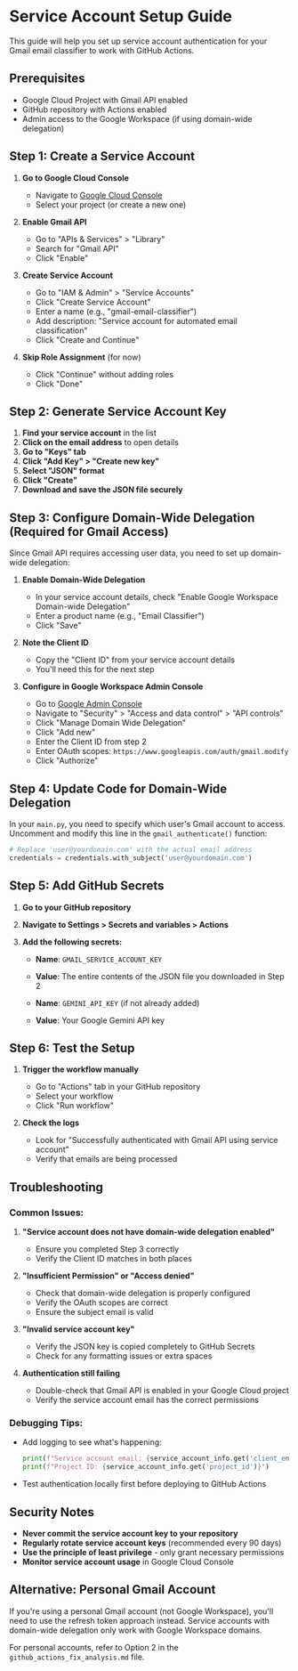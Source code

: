 # Service Account Setup Guide

This guide will help you set up service account authentication for your Gmail email classifier to work with GitHub Actions.

## Prerequisites

- Google Cloud Project with Gmail API enabled
- GitHub repository with Actions enabled
- Admin access to the Google Workspace (if using domain-wide delegation)

## Step 1: Create a Service Account

1. **Go to Google Cloud Console**
   - Navigate to [Google Cloud Console](https://console.cloud.google.com/)
   - Select your project (or create a new one)

2. **Enable Gmail API**
   - Go to "APIs & Services" > "Library"
   - Search for "Gmail API"
   - Click "Enable"

3. **Create Service Account**
   - Go to "IAM & Admin" > "Service Accounts"
   - Click "Create Service Account"
   - Enter a name (e.g., "gmail-email-classifier")
   - Add description: "Service account for automated email classification"
   - Click "Create and Continue"

4. **Skip Role Assignment** (for now)
   - Click "Continue" without adding roles
   - Click "Done"

## Step 2: Generate Service Account Key

1. **Find your service account** in the list
2. **Click on the email address** to open details
3. **Go to "Keys" tab**
4. **Click "Add Key" > "Create new key"**
5. **Select "JSON" format**
6. **Click "Create"**
7. **Download and save the JSON file securely**

## Step 3: Configure Domain-Wide Delegation (Required for Gmail Access)

Since Gmail API requires accessing user data, you need to set up domain-wide delegation:

1. **Enable Domain-Wide Delegation**
   - In your service account details, check "Enable Google Workspace Domain-wide Delegation"
   - Enter a product name (e.g., "Email Classifier")
   - Click "Save"

2. **Note the Client ID**
   - Copy the "Client ID" from your service account details
   - You'll need this for the next step

3. **Configure in Google Workspace Admin Console**
   - Go to [Google Admin Console](https://admin.google.com/)
   - Navigate to "Security" > "Access and data control" > "API controls"
   - Click "Manage Domain Wide Delegation"
   - Click "Add new"
   - Enter the Client ID from step 2
   - Enter OAuth scopes: `https://www.googleapis.com/auth/gmail.modify`
   - Click "Authorize"

## Step 4: Update Code for Domain-Wide Delegation

In your `main.py`, you need to specify which user's Gmail account to access. Uncomment and modify this line in the `gmail_authenticate()` function:

```python
# Replace 'user@yourdomain.com' with the actual email address
credentials = credentials.with_subject('user@yourdomain.com')
```

## Step 5: Add GitHub Secrets

1. **Go to your GitHub repository**
2. **Navigate to Settings > Secrets and variables > Actions**
3. **Add the following secrets:**

   - **Name**: `GMAIL_SERVICE_ACCOUNT_KEY`
   - **Value**: The entire contents of the JSON file you downloaded in Step 2
   
   - **Name**: `GEMINI_API_KEY` (if not already added)
   - **Value**: Your Google Gemini API key

## Step 6: Test the Setup

1. **Trigger the workflow manually**
   - Go to "Actions" tab in your GitHub repository
   - Select your workflow
   - Click "Run workflow"

2. **Check the logs**
   - Look for "Successfully authenticated with Gmail API using service account"
   - Verify that emails are being processed

## Troubleshooting

### Common Issues:

1. **"Service account does not have domain-wide delegation enabled"**
   - Ensure you completed Step 3 correctly
   - Verify the Client ID matches in both places

2. **"Insufficient Permission" or "Access denied"**
   - Check that domain-wide delegation is properly configured
   - Verify the OAuth scopes are correct
   - Ensure the subject email is valid

3. **"Invalid service account key"**
   - Verify the JSON key is copied completely to GitHub Secrets
   - Check for any formatting issues or extra spaces

4. **Authentication still failing**
   - Double-check that Gmail API is enabled in your Google Cloud project
   - Verify the service account email has the correct permissions

### Debugging Tips:

- Add logging to see what's happening:
  ```python
  print(f"Service account email: {service_account_info.get('client_email')}")
  print(f"Project ID: {service_account_info.get('project_id')}")
  ```

- Test authentication locally first before deploying to GitHub Actions

## Security Notes

- **Never commit the service account key to your repository**
- **Regularly rotate service account keys** (recommended every 90 days)
- **Use the principle of least privilege** - only grant necessary permissions
- **Monitor service account usage** in Google Cloud Console

## Alternative: Personal Gmail Account

If you're using a personal Gmail account (not Google Workspace), you'll need to use the refresh token approach instead. Service accounts with domain-wide delegation only work with Google Workspace domains.

For personal accounts, refer to Option 2 in the `github_actions_fix_analysis.md` file.